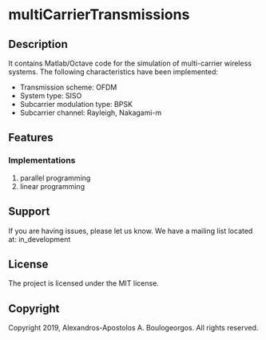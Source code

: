 # multiCarrierTransmissions
## Description
It contains Matlab/Octave code for the simulation of multi-carrier wireless systems. The following characteristics have been implemented:
- Transmission scheme: OFDM
- System type: SISO
- Subcarrier modulation type: BPSK
- Subcarrier channel: Rayleigh, Nakagami-m

## Features
### Implementations
1. parallel programming
2. linear programming 

## Support
If you are having issues, please let us know. We have a mailing list located at: in_development

## License
The project is licensed under the MIT license.

## Copyright
Copyright 2019, Alexandros-Apostolos A. Boulogeorgos. All rights reserved.

